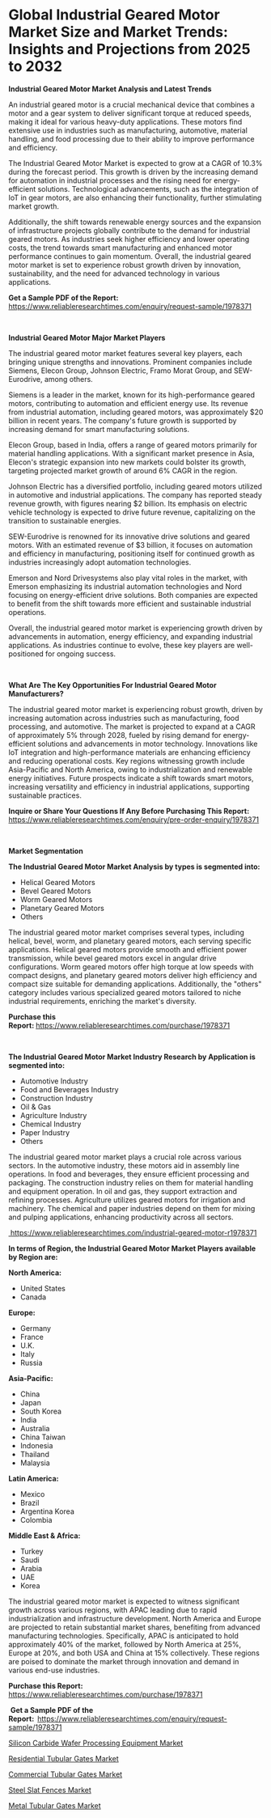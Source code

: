 <p><h1>Global Industrial Geared Motor Market Size and Market Trends: Insights and Projections from 2025 to 2032</h1></p><p><strong>Industrial Geared Motor Market Analysis and Latest Trends</strong></p>
<p><p>An industrial geared motor is a crucial mechanical device that combines a motor and a gear system to deliver significant torque at reduced speeds, making it ideal for various heavy-duty applications. These motors find extensive use in industries such as manufacturing, automotive, material handling, and food processing due to their ability to improve performance and efficiency.</p><p>The Industrial Geared Motor Market is expected to grow at a CAGR of 10.3% during the forecast period. This growth is driven by the increasing demand for automation in industrial processes and the rising need for energy-efficient solutions. Technological advancements, such as the integration of IoT in gear motors, are also enhancing their functionality, further stimulating market growth. </p><p>Additionally, the shift towards renewable energy sources and the expansion of infrastructure projects globally contribute to the demand for industrial geared motors. As industries seek higher efficiency and lower operating costs, the trend towards smart manufacturing and enhanced motor performance continues to gain momentum. Overall, the industrial geared motor market is set to experience robust growth driven by innovation, sustainability, and the need for advanced technology in various applications.</p></p>
<p><strong>Get a Sample PDF of the Report:&nbsp;</strong> <a href="https://www.reliableresearchtimes.com/enquiry/request-sample/1978371?utm_campaign=2006&utm_medium=2&utm_source=Github&utm_content=ia&utm_term=28022025&utm_id=industrial-geared-motor">https://www.reliableresearchtimes.com/enquiry/request-sample/1978371</a></p>
<p>&nbsp;</p>
<p><strong>Industrial Geared Motor Major Market Players</strong></p>
<p><p>The industrial geared motor market features several key players, each bringing unique strengths and innovations. Prominent companies include Siemens, Elecon Group, Johnson Electric, Framo Morat Group, and SEW-Eurodrive, among others.</p><p>Siemens is a leader in the market, known for its high-performance geared motors, contributing to automation and efficient energy use. Its revenue from industrial automation, including geared motors, was approximately $20 billion in recent years. The company's future growth is supported by increasing demand for smart manufacturing solutions.</p><p>Elecon Group, based in India, offers a range of geared motors primarily for material handling applications. With a significant market presence in Asia, Elecon's strategic expansion into new markets could bolster its growth, targeting projected market growth of around 6% CAGR in the region.</p><p>Johnson Electric has a diversified portfolio, including geared motors utilized in automotive and industrial applications. The company has reported steady revenue growth, with figures nearing $2 billion. Its emphasis on electric vehicle technology is expected to drive future revenue, capitalizing on the transition to sustainable energies.</p><p>SEW-Eurodrive is renowned for its innovative drive solutions and geared motors. With an estimated revenue of $3 billion, it focuses on automation and efficiency in manufacturing, positioning itself for continued growth as industries increasingly adopt automation technologies.</p><p>Emerson and Nord Drivesystems also play vital roles in the market, with Emerson emphasizing its industrial automation technologies and Nord focusing on energy-efficient drive solutions. Both companies are expected to benefit from the shift towards more efficient and sustainable industrial operations.</p><p>Overall, the industrial geared motor market is experiencing growth driven by advancements in automation, energy efficiency, and expanding industrial applications. As industries continue to evolve, these key players are well-positioned for ongoing success.</p></p>
<p>&nbsp;</p>
<p><strong>What Are The Key Opportunities For Industrial Geared Motor Manufacturers?</strong></p>
<p><p>The industrial geared motor market is experiencing robust growth, driven by increasing automation across industries such as manufacturing, food processing, and automotive. The market is projected to expand at a CAGR of approximately 5% through 2028, fueled by rising demand for energy-efficient solutions and advancements in motor technology. Innovations like IoT integration and high-performance materials are enhancing efficiency and reducing operational costs. Key regions witnessing growth include Asia-Pacific and North America, owing to industrialization and renewable energy initiatives. Future prospects indicate a shift towards smart motors, increasing versatility and efficiency in industrial applications, supporting sustainable practices.</p></p>
<p><strong>Inquire or Share Your Questions If Any Before Purchasing This Report:</strong> <a href="https://www.reliableresearchtimes.com/enquiry/pre-order-enquiry/1978371?utm_campaign=2006&utm_medium=2&utm_source=Github&utm_content=ia&utm_term=28022025&utm_id=industrial-geared-motor">https://www.reliableresearchtimes.com/enquiry/pre-order-enquiry/1978371</a></p>
<p>&nbsp;</p>
<p><strong>Market Segmentation</strong></p>
<p><strong>The Industrial Geared Motor Market Analysis by types is segmented into:</strong></p>
<p><ul><li>Helical Geared Motors</li><li>Bevel Geared Motors</li><li>Worm Geared Motors</li><li>Planetary Geared Motors</li><li>Others</li></ul></p>
<p><p>The industrial geared motor market comprises several types, including helical, bevel, worm, and planetary geared motors, each serving specific applications. Helical geared motors provide smooth and efficient power transmission, while bevel geared motors excel in angular drive configurations. Worm geared motors offer high torque at low speeds with compact designs, and planetary geared motors deliver high efficiency and compact size suitable for demanding applications. Additionally, the "others" category includes various specialized geared motors tailored to niche industrial requirements, enriching the market's diversity.</p></p>
<p><strong>Purchase this Report:&nbsp;</strong><a href="https://www.reliableresearchtimes.com/purchase/1978371?utm_campaign=2006&utm_medium=2&utm_source=Github&utm_content=ia&utm_term=28022025&utm_id=industrial-geared-motor">https://www.reliableresearchtimes.com/purchase/1978371</a></p>
<p>&nbsp;</p>
<p><strong>The Industrial Geared Motor Market Industry Research by Application is segmented into:</strong></p>
<p><ul><li>Automotive Industry</li><li>Food and Beverages Industry</li><li>Construction Industry</li><li>Oil & Gas</li><li>Agriculture Industry</li><li>Chemical Industry</li><li>Paper Industry</li><li>Others</li></ul></p>
<p><p>The industrial geared motor market plays a crucial role across various sectors. In the automotive industry, these motors aid in assembly line operations. In food and beverages, they ensure efficient processing and packaging. The construction industry relies on them for material handling and equipment operation. In oil and gas, they support extraction and refining processes. Agriculture utilizes geared motors for irrigation and machinery. The chemical and paper industries depend on them for mixing and pulping applications, enhancing productivity across all sectors.</p></p>
<p><a href="https://www.reliableresearchtimes.com/industrial-geared-motor-r1978371?utm_campaign=2006&utm_medium=2&utm_source=Github&utm_content=ia&utm_term=28022025&utm_id=industrial-geared-motor">&nbsp;https://www.reliableresearchtimes.com/industrial-geared-motor-r1978371</a></p>
<p><strong>In terms of Region, the Industrial Geared Motor Market Players available by Region are:</strong></p>
<p>
    <p> <strong> North America: </strong>
        <ul>
            <li>United States</li>
            <li>Canada</li>
        </ul>
        </p> 
    <p> <strong> Europe: </strong>
        <ul>
            <li>Germany</li>
            <li>France</li>
            <li>U.K.</li>
            <li>Italy</li>
            <li>Russia</li>
        </ul>
        </p> 
    <p> <strong> Asia-Pacific: </strong>
        <ul>
            <li>China</li>
            <li>Japan</li>
            <li>South Korea</li>
            <li>India</li>
            <li>Australia</li>
            <li>China Taiwan</li>
            <li>Indonesia</li>
            <li>Thailand</li>
            <li>Malaysia</li>
        </ul>
        </p> 
    <p> <strong> Latin America: </strong>
        <ul>
            <li>Mexico</li>
            <li>Brazil</li>
            <li>Argentina Korea</li>
            <li>Colombia</li>
        </ul>
        </p> 
    <p> <strong> Middle East & Africa: </strong>
        <ul>
            <li>Turkey</li>
            <li>Saudi</li>
            <li>Arabia</li>
            <li>UAE</li>
            <li>Korea</li>
        </ul>
    </p>
    </p>
<p><p>The industrial geared motor market is expected to witness significant growth across various regions, with APAC leading due to rapid industrialization and infrastructure development. North America and Europe are projected to retain substantial market shares, benefiting from advanced manufacturing technologies. Specifically, APAC is anticipated to hold approximately 40% of the market, followed by North America at 25%, Europe at 20%, and both USA and China at 15% collectively. These regions are poised to dominate the market through innovation and demand in various end-use industries.</p></p>
<p><strong>Purchase this Report: </strong><a href="https://www.reliableresearchtimes.com/purchase/1978371?utm_campaign=2006&utm_medium=2&utm_source=Github&utm_content=ia&utm_term=28022025&utm_id=industrial-geared-motor">https://www.reliableresearchtimes.com/purchase/1978371</a></p>
<p>&nbsp;<strong>Get a Sample PDF of the Report:&nbsp;&nbsp;</strong><a href="https://www.reliableresearchtimes.com/enquiry/request-sample/1978371?utm_campaign=2006&utm_medium=2&utm_source=Github&utm_content=ia&utm_term=28022025&utm_id=industrial-geared-motor">https://www.reliableresearchtimes.com/enquiry/request-sample/1978371</a></p>
<p><strong></strong></p>
<p><p><a href="https://github.com/direepittr/Market-Research-Report-List-1/blob/main/silicon-carbide-wafer-processing-equipment-market.md?utm_campaign=2006&utm_medium=2&utm_source=Github&utm_content=ia&utm_term=28022025&utm_id=industrial-geared-motor">Silicon Carbide Wafer Processing Equipment Market</a></p><p><a href="https://github.com/zeyddaddo4/Market-Research-Report-List-1/blob/main/residential-tubular-gates-market.md?utm_campaign=2006&utm_medium=2&utm_source=Github&utm_content=ia&utm_term=28022025&utm_id=industrial-geared-motor">Residential Tubular Gates Market</a></p><p><a href="https://github.com/rurakseidaf5/Market-Research-Report-List-1/blob/main/commercial-tubular-gates-market.md?utm_campaign=2006&utm_medium=2&utm_source=Github&utm_content=ia&utm_term=28022025&utm_id=industrial-geared-motor">Commercial Tubular Gates Market</a></p><p><a href="https://github.com/houltngake/Market-Research-Report-List-1/blob/main/steel-slat-fences-market.md?utm_campaign=2006&utm_medium=2&utm_source=Github&utm_content=ia&utm_term=28022025&utm_id=industrial-geared-motor">Steel Slat Fences Market</a></p><p><a href="https://github.com/pllahoithana9/Market-Research-Report-List-1/blob/main/metal-tubular-gates-market.md?utm_campaign=2006&utm_medium=2&utm_source=Github&utm_content=ia&utm_term=28022025&utm_id=industrial-geared-motor">Metal Tubular Gates Market</a></p></p>